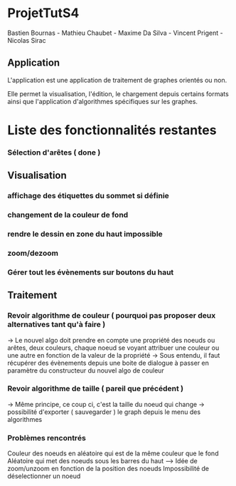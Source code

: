 # ProjetTutS4
Bastien Bournas - Mathieu Chaubet - Maxime Da Silva - Vincent Prigent -  Nicolas Sirac

## Application

L'application est une application de traitement de graphes orientés ou non.

Elle permet la visualisation, l'édition, le chargement depuis certains formats ainsi que l'application d'algorithmes spécifiques sur les graphes.


# Liste des fonctionnalités restantes

### Sélection d'arêtes ( done )

## Visualisation
### affichage des étiquettes du sommet si définie
### changement de la couleur de fond
### rendre le dessin en zone du haut impossible
### zoom/dezoom
### Gérer tout les évènements sur boutons du haut

## Traitement
### Revoir algorithme de couleur ( pourquoi pas proposer deux alternatives tant qu'à faire )
 -> Le nouvel algo doit prendre en compte une propriété des noeuds ou arêtes, deux couleurs, chaque noeud se voyant attribuer une couleur ou une autre en fonction de la valeur de la propriété
 -> Sous entendu, il faut récupérer des évènements depuis une boite de dialogue à passer en paramètre du constructeur du nouvel algo de couleur

### Revoir algorithme de taille ( pareil que précédent )
 -> Même principe, ce coup ci, c'est la taille du noeud qui change
 -> possibilité d'exporter ( sauvegarder ) le graph depuis le menu des algorithmes

### Problèmes rencontrés
Couleur des noeuds en aléatoire qui est de la même couleur que le fond
Aléatoire qui met des noeuds sous les barres du haut --> Idée de zoom/unzoom en fonction de la position des noeuds
Impossibilité de déselectionner un noeud
